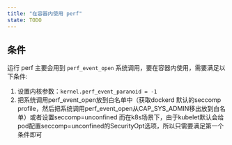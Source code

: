 ```yaml
---
title: "在容器内使用 perf"
state: TODO
---
```


## 条件

运行 perf 主要会用到 `perf_event_open` 系统调用，要在容器内使用，需要满足以下条件:
1. 设置内核参数：`kernel.perf_event_paranoid = -1`
2. 把系统调用perf_event_open放到白名单中（获取dockerd 默认的seccomp profile，然后把系统调用perf_event_open从CAP_SYS_ADMIN移出放到白名单）或者设置seccomp=unconfined
而在k8s场景下，由于kubelet默认会给pod配置seccomp=unconfined的SecurityOpt选项，所以只需要满足第一个条件即可
